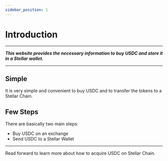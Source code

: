 ```yaml
---
sidebar_position: 1
---
```


# Introduction

---

***This website provides the necessary information to buy USDC and store it in a Stellar wallet.***

---

## Simple

It is very simple and convenient to buy USDC and to transfer the tokens to a Stellar Chain.

## Few Steps

There are basically two main steps:

- Buy USDC on an exchange
- Send USDC to a Stellar Wallet

---

Read forward to learn more about how to acquire USDC on Stellar Chain.